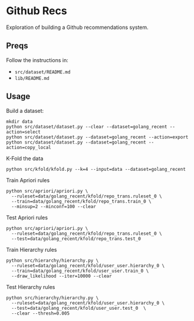 Github Recs
===========

Exploration of building a Github recommendations system.

Preqs
-----

Follow the instructions in:

  * `src/dataset/README.md`
  * `lib/README.md`

Usage
-----

Build  a dataset:

    mkdir data
    python src/dataset/dataset.py --clear --dataset=golang_recent --action=select
    python src/dataset/dataset.py --dataset=golang_recent --action=export
    python src/dataset/dataset.py --dataset=golang_recent --action=copy_local

K-Fold the data

    python src/kfold/kfold.py --k=4 --input=data --dataset=golang_recent

Train Apriori rules

    python src/apriori/apriori.py \
      --ruleset=data/golang_recent/kfold/repo_trans.ruleset_0 \
      --train=data/golang_recent/kfold/repo_trans.train_0 \
      --minsup=2 --minconf=100 --clear

Test Apriori rules

    python src/apriori/apriori.py \
      --ruleset=data/golang_recent/kfold/repo_trans.ruleset_0 \
      --test=data/golang_recent/kfold/repo_trans.test_0

Train Hierarchy rules

    python src/hierarchy/hierarchy.py \
      --ruleset=data/golang_recent/kfold/user_user.hierarchy_0 \
      --train=data/golang_recent/kfold/user_user.train_0 \
      --draw_likelihood --iter=10000 --clear
      
Test Hierarchy rules

    python src/hierarchy/hierarchy.py \
      --ruleset=data/golang_recent/kfold/user_user.hierarchy_0 \
      --test=data/golang_recent/kfold/user_user.test_0  \
      --clear --thresh=0.005

